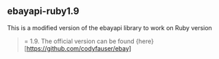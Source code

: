 ## ebayapi-ruby1.9

This is a modified version of the ebayapi library to work on Ruby version
>= 1.9. The official version can be found {here}[https://github.com/codyfauser/ebay]
